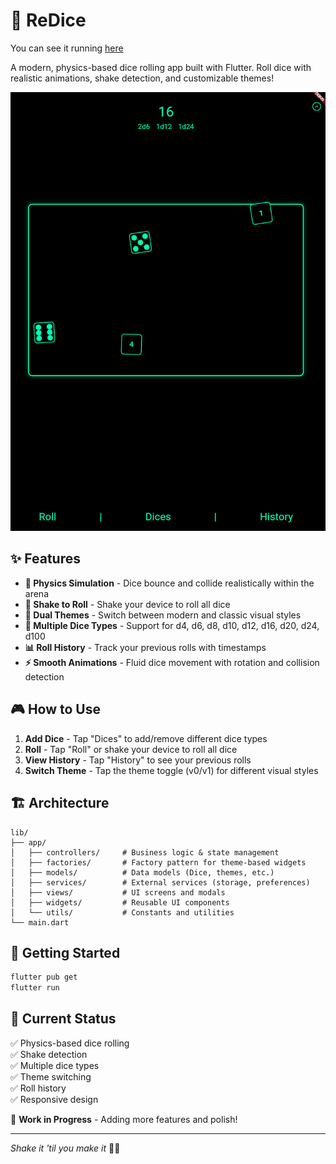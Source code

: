 # 🎲 ReDice

You can see it running [here](https://ramonremo.github.io/re-dice/)

A modern, physics-based dice rolling app built with Flutter. Roll dice with realistic animations, shake detection, and customizable themes!

![ReDice Screenshot](./assets/img.png)

## ✨ Features

- **🎯 Physics Simulation** - Dice bounce and collide realistically within the arena
- **📱 Shake to Roll** - Shake your device to roll all dice
- **🎨 Dual Themes** - Switch between modern and classic visual styles
- **🎲 Multiple Dice Types** - Support for d4, d6, d8, d10, d12, d16, d20, d24, d100
- **📊 Roll History** - Track your previous rolls with timestamps
- **⚡ Smooth Animations** - Fluid dice movement with rotation and collision detection

## 🎮 How to Use

1. **Add Dice** - Tap "Dices" to add/remove different dice types
2. **Roll** - Tap "Roll" or shake your device to roll all dice
3. **View History** - Tap "History" to see your previous rolls
4. **Switch Theme** - Tap the theme toggle (v0/v1) for different visual styles

## 🏗️ Architecture

```
lib/
├── app/
│   ├── controllers/     # Business logic & state management
│   ├── factories/       # Factory pattern for theme-based widgets
│   ├── models/          # Data models (Dice, themes, etc.)
│   ├── services/        # External services (storage, preferences)
│   ├── views/           # UI screens and modals
│   ├── widgets/         # Reusable UI components
│   └── utils/           # Constants and utilities
└── main.dart
```

## 🚀 Getting Started

```bash
flutter pub get
flutter run
```

## 🎯 Current Status

✅ Physics-based dice rolling  
✅ Shake detection  
✅ Multiple dice types  
✅ Theme switching  
✅ Roll history  
✅ Responsive design

🔄 **Work in Progress** - Adding more features and polish!

---

_Shake it 'til you make it_ 🎲✨
